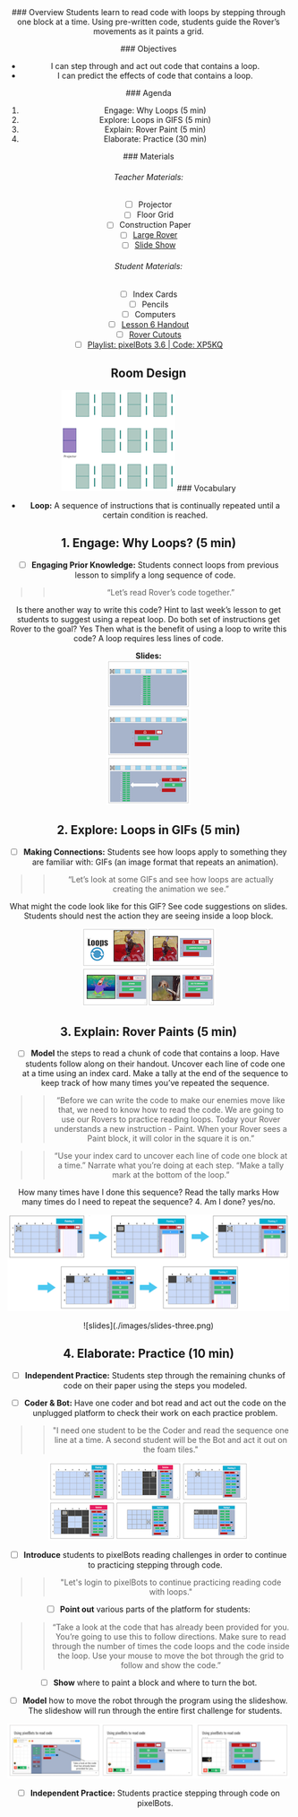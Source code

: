 <header class='header' title='Rover Paint' subtitle='Lesson 06'/>

<notable>
<iconp src='/icons/activity.png'>### Overview</iconp>
Students learn to read code with loops by stepping through one block at a time. Using pre-written code, students guide the Rover’s movements as it paints a grid.

<iconp src='/icons/objectives.png'>### Objectives</iconp>
- I can step through and act out code that contains a loop.
- I can predict the effects of code that contains a loop.

<iconp src='/icons/agenda.png'>### Agenda</iconp>

1. Engage: Why Loops (5 min)
1. Explore: Loops in GIFS (5 min)
1. Explain: Rover Paint (5 min)
1. Elaborate: Practice (30 min)


<note>
<iconp src='/icons/materials.png'>### Materials</iconp>

###### Teacher Materials:
- [ ] Projector
- [ ] Floor Grid
- [ ] Construction Paper
- [ ] [Large Rover][large-rover]
- [ ] [Slide Show][slides]

###### Student Materials:
- [ ] Index Cards
- [ ] Pencils
- [ ] Computers
- [ ] [Lesson 6 Handout][lesson-6-handout]
- [ ] [Rover Cutouts][rover-cutouts]
- [ ] [Playlist: pixelBots 3.6 | Code: XP5KQ][playlist]

</note>

## Room Design
![room](/images/layout-rows.png)
<note>
<iconp src='/icons/vocab.png'>### Vocabulary</iconp>

- **Loop:** A sequence of instructions that is continually repeated until a certain condition is reached.

</note>

## 1. Engage: Why Loops? (5 min)

- [ ] **Engaging Prior Knowledge:** Students connect loops from previous lesson to simplify a long sequence of code.

> > “Let’s read Rover’s code together.”

<iconp type="question">Is there another way to write this code? </iconp>
<iconp type="answer"> Hint to last week’s lesson to get students to suggest using a repeat loop.</iconp>
<iconp type="question">Do both set of instructions get Rover to the goal?  </iconp>
<iconp type="answer">Yes </iconp>
<iconp type="question">Then what is the benefit of using a loop to write this code?  </iconp>
<iconp type="answer">A loop requires less lines of code. </iconp>

<note>**Slides:** <br/>
![slides](./images/slides-one.png)
</note>

## 2. Explore: Loops in GIFs (5 min)

- [ ] **Making Connections:** Students see how loops apply to something they are familiar with: GIFs (an image format that repeats an animation).

> > “Let’s look at some GIFs and see how loops are actually creating the animation we see.”

<iconp type="question">What might the code look like for this GIF?</iconp>
<iconp type="answer">See code suggestions on slides. Students should nest the action they are seeing inside a loop block.</iconp>

![slides](./images/slides-two.png)


## 3. Explain: Rover Paints (5 min)

- [ ] **Model** the steps to read a chunk of code that contains a loop. Have students follow along on their handout. Uncover each line of code one at a time using an index card. Make a tally at the end of the sequence to keep track of how many times you’ve repeated the sequence.

> > “Before we can write the code to make our enemies move like that, we need to know how to read the code. We are going to use our Rovers to practice reading loops. Today your Rover understands a new instruction - Paint. When your Rover sees a Paint block, it will color in the square it is on.”

> > “Use your index card to uncover each line of code one block at a time.”
Narrate what you’re doing at each step.
> > “Make a tally mark at the bottom of the loop.”

<iconp type="question">How many times have I done this sequence? </iconp>
<iconp type="answer">Read the tally marks </iconp>
<iconp type="question">How many times do I need to repeat the sequence? </iconp>
<iconp type="answer">4. </iconp>
<iconp type="question">Am I done? </iconp>
<iconp type="answer">yes/no.</iconp>

![loop](./images/read-loops.png)

<note>
![slides](./images/slides-three.png)</note>

## 4. Elaborate: Practice (10 min)

- [ ] **Independent Practice:** Students step through the remaining chunks of code on their paper using the steps you modeled.

- [ ] **Coder & Bot:** Have one coder and bot read and act out the code on the unplugged platform to check their work on each practice problem.

> > "I need one student to be the Coder and read the sequence one line at a time. A second student will be the Bot and act it out on the foam tiles."

![slides](./images/slides-four.png)

- [ ] **Introduce** students to pixelBots reading challenges in order to continue to practicing stepping through code.

>>"Let's login to pixelBots to continue practicing reading code with loops."

- [ ] **Point out** various parts of the platform for students:
>> “Take a look at the code that has already been provided for you. You’re going to use this 	to follow directions. Make sure to read through the number of times the code loops and the code inside the loop. Use your mouse to move the bot through the grid to follow and show the code.”

- [ ] **Show** where to paint a block and where to turn the bot.

- [ ] **Model** how to move the robot through the program using the slideshow. The slideshow will run through the entire first challenge for students.

![elaborate](./images/elaborate-slides.png)

- [ ] **Independent Practice:** Students practice stepping through code on pixelBots.

</notable>

[large-rover]: https://drive.google.com/file/d/0B48_2vIyABioeEVTZWx1XzRMUFU/view
[lesson-6-handout]: https://drive.google.com/open?id=0B48_2vIyABioVnNiZHFBNzFNWG8
[rover-cutouts]: https://drive.google.com/file/d/0B48_2vIyABioNG8tTWZNYmZocFE/view
[slides]: https://docs.google.com/presentation/d/1k6bOri7DmqbrOy0RGKw3d-xcHLy2ehlLis0xi5iJ4e8/edit?usp=sharing
[playlist]: http://www.pixelbots.io/XP5KQ
